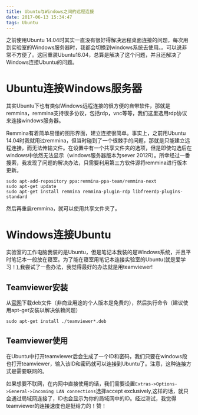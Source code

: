 ```yaml
---
title: Ubuntu与Windows之间的远程连接
date: 2017-06-13 15:34:47
tags: Ubuntu
---
```


之前使用Ubuntu 14.04时其实一直没有很好得解决远程桌面连接的问题，每次用到实验室的Windows服务器时，我都会切换到windows系统去使用。。可以说非常不方便了。这回重装Ubuntu16.04，总算是解决了这个问题，并且还解决了Windows连接Ubuntu的问题。

# Ubuntu连接Windows服务器
其实Ubuntu下也有类似Windows远程连接的很方便的自带软件，那就是remmina，remmina支持很多协议，包括rdp，vnc等等，我们这里选用rdp协议来连接windows服务器。

<!-- more -->
Remmina有着简单易懂的图形界面，建立连接很简单。事实上，之前用Ubuntu 14.04时我就用过remmina，但当时碰到了一个很棘手的问题，那就是只能建立远程连接，而无法传输文件。在设置中有一个共享文件夹的选项，但是即使勾选后在windows中依然无法显示（windows服务器版本为sever 2012R）。所幸经过一番搜索，我发现了问题的解决办法，只需要利用第三方软件源将remmina进行版本更新。
```
sudo apt-add-repository ppa:remmina-ppa-team/remmina-next
sudo apt-get update
sudo apt-get install remmina remmina-plugin-rdp libfreerdp-plugins-standard
```
然后再重启remmina，就可以使用共享文件夹了。

# Windows连接Ubuntu
实验室的工作电脑我装的是Ubuntu，但是笔记本我装的是Windows系统，并且平时笔记本一般放在寝室。为了能在寝室用笔记本连接实验室的Ubuntu(就是爱学习！),我尝试了一些办法，我觉得最好的办法就是用teamviewer!

## Teamviewer安装
从[官网](https://www.teamviewer.com/en/download/linux/)下载deb文件（非商业用途的个人版本是免费的），然后执行命令（建议使用apt-get安装以解决依赖问题）
```
sudo apt-get install ./teamviewer*.deb
```

## Teamviewer使用

在Ubuntu中打开teamviewer后会生成了一个ID和密码，我们只要在windows段也打开teamviewer，输入该ID和密码就可以连接到Ubuntu了。注意，这种连接方式是需要联网的。

如果想要不联网，在内网中直接使用的话，我们需要设置`Extras->Options->General->Incoming LAN connections`选择accept exclusively,这样的话，就只会通过局域网连接了，ID也会显示为你的局域网中的ID。经过测试，我觉得teamviewer的连接速度也是挺给力的！赞！
